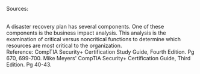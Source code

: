 Sources:

\
A disaster recovery plan has several components. One of these components is the business impact analysis. This analysis is the examination of critical versus noncritical functions to determine which resources are most critical to the organization.
\
Reference:
CompTIA Security+ Certification Study Guide, Fourth Edition. Pg 670, 699-700.
Mike Meyers' CompTIA Security+ Certification Guide, Third Edition. Pg 40-43.
